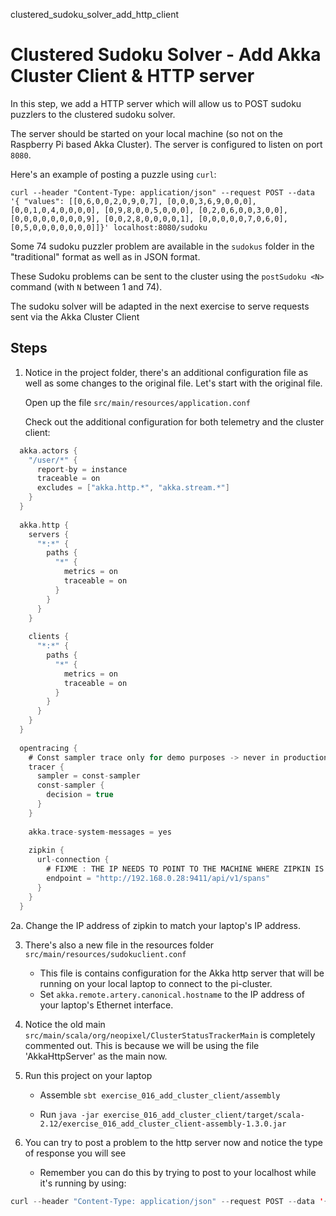 clustered_sudoku_solver_add_http_client

# Clustered Sudoku Solver - Add Akka Cluster Client & HTTP server

In this step, we add a HTTP server which will allow us to POST 
sudoku puzzlers to the clustered sudoku solver.

The server should be started on your local machine (so not on the
Raspberry Pi based Akka Cluster). The server is configured to 
listen on port `8080`.

Here's an example of posting a puzzle using `curl`:

`curl --header "Content-Type: application/json" --request POST --data '{ "values": [[0,6,0,0,2,0,9,0,7], [0,0,0,3,6,9,0,0,0], [0,0,1,0,4,0,0,0,0], [0,9,8,0,0,5,0,0,0], [0,2,0,6,0,0,3,0,0], [0,0,0,0,0,0,0,0,9], [0,0,2,8,0,0,0,0,1], [0,0,0,0,0,7,0,6,0], [0,5,0,0,0,0,0,0,0]]}' localhost:8080/sudoku`

Some 74 sudoku puzzler problem are available in the `sudokus` folder in
the "traditional" format as well as in JSON format.

These Sudoku problems can be sent to the cluster using the `postSudoku <N>`
command (with `N` between 1 and 74).

The sudoku solver will be adapted in the next exercise to serve
requests sent via the Akka Cluster Client

## Steps

1. Notice in the project folder, there's an additional configuration 
file as well as some changes to the
original file. Let's start with the original file. 
    
    Open up the file `src/main/resources/application.conf`
    
    Check out the additional configuration for both telemetry and 
    the cluster client:
    
```scala
  akka.actors {
    "/user/*" {
      report-by = instance
      traceable = on
      excludes = ["akka.http.*", "akka.stream.*"]
    }
  }
    
  akka.http {
    servers {
      "*:*" {
        paths {
          "*" {
            metrics = on
            traceable = on
          }
        }
      }
    }
    
    clients {
      "*:*" {
        paths {
          "*" {
            metrics = on
            traceable = on
          }
        }
      }
    }
  }
    
  opentracing {
    # Const sampler trace only for demo purposes -> never in production!
    tracer {
      sampler = const-sampler
      const-sampler {
        decision = true
      }
    }
    
    akka.trace-system-messages = yes
    
    zipkin {
      url-connection {
        # FIXME : THE IP NEEDS TO POINT TO THE MACHINE WHERE ZIPKIN IS RUNNING
        endpoint = "http://192.168.0.28:9411/api/v1/spans"
      }
    }
  }
```
    
2a. Change the IP address of zipkin to match your laptop's IP address. 

3. There's also a new file in the resources folder 
`src/main/resources/sudokuclient.conf`
    - This file is contains configuration for the Akka http server that
      will be running on your local laptop to connect to the pi-cluster.
    - Set `akka.remote.artery.canonical.hostname` to the IP address of
      your laptop's Ethernet interface.
    
4. Notice the old main `src/main/scala/org/neopixel/ClusterStatusTrackerMain`
   is completely commented out. This is because we will be using the file
   'AkkaHttpServer' as the main now. 

5. Run this project on your laptop
   
   - Assemble `sbt exercise_016_add_cluster_client/assembly`
               
   - Run      `java -jar exercise_016_add_cluster_client/target/scala-2.12/exercise_016_add_cluster_client-assembly-1.3.0.jar`
   
6. You can try to post a problem to the http server now
and notice the type of response you will see

    - Remember you can do this by trying to post to your 
      localhost while it's running by using:
    
```scala
curl --header "Content-Type: application/json" --request POST --data '{ "values": [[0,6,0,0,2,0,9,0,7], [0,0,0,3,6,9,0,0,0], [0,0,1,0,4,0,0,0,0], [0,9,8,0,0,5,0,0,0], [0,2,0,6,0,0,3,0,0], [0,0,0,0,0,0,0,0,9], [0,0,2,8,0,0,0,0,1], [0,0,0,0,0,7,0,6,0], [0,5,0,0,0,0,0,0,0]]}' localhost:8080/sudoku`
```

